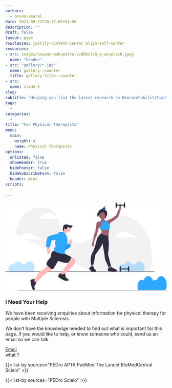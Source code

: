 ```yaml
---
authors:
  - bruno-amaral
date: 2021-09-23T20:37:07+01:00
description: ""
draft: false
layout: page
rowclasses: justify-content-center align-self-center
resources: 
- src: images/anupam-mahapatra-Vz0RbclzG_w-unsplash.jpeg
  name: "header"
- src: "gallery/*.jpg"
  name: gallery-:counter
  title: gallery-title-:counter
- src:
  name: slide-1
slug:
subtitle: "Helping you find the latest research on Neurorehabilitation"
tags: 
  - 
categories: 
  - 
title: "For Physical Therapists"
menu:
  main:
    weight: 4
    name: Physical Therapists
options:
  unlisted: false
  showHeader: true
  hideFooter: false
  hideSubscribeForm: false
  header: mini
scripts:
  -
---
```




<div class="col-md-5 col-12 justify-content-center align-self-center align-right ">
  <img src="images/undraw_working_out_6psf.svg" class="w-50 align-middle d-none d-md-block float-right" alt="medical Physical Therapists"/>
  </div>
  <div class="col-md-5 col-12 justify-content-center align-self-center">
  
  <h3 class="title">I Need Your Help</h3>
  
  <p class="lead font-weight-biold">We have been receiving enquiries about information for physical therapy for people with Multiple Sclerosis.</p>
  
  <p>We don't have the knowledge needed to find out what is important for this page. If you would like to help, or know someone who could, send us an email so we can talk.</p>
  <a href='mailto:mail@brunoamaral.eu' class="btn btn-success btn-round btn-lg font-weight-bold"><i class="far fa-paper-plane"></i> Email</a>
  
  </div>
</div>
what ?


{{< list-by sources="PEDro APTA PubMed The Lancet BioMedCentral Scielo" >}}

{{< list-by sources="PEDro Scielo" >}}

